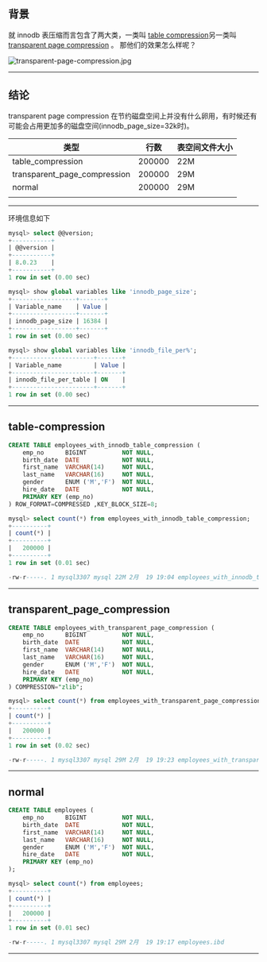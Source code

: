 
## 背景

就 innodb 表压缩而言包含了两大类，一类叫 [table compression](https://dev.mysql.com/doc/refman/8.0/en/innodb-compression-usage.html)另一类叫 [transparent page compression](https://dev.mysql.com/doc/refman/8.0/en/innodb-page-compression.html) 。 那他们的效果怎么样呢？

![transparent-page-compression.jpg](static/2021-01/transparent-page-compression.jpg)

---

## 结论

transparent page compression 在节约磁盘空间上并没有什么卵用，有时候还有可能会占用更加多的磁盘空间(innodb_page_size=32k时)。

|**类型**|**行数**|**表空间文件大小**|
|-------|--------|---------------|
|table_compression            | 200000 | 22M |
|transparent_page_compression | 200000 | 29M |
|normal                       | 200000 | 29M |
| | |

---

环境信息如下

```sql
mysql> select @@version;
+-----------+
| @@version |
+-----------+
| 8.0.23    |
+-----------+
1 row in set (0.00 sec)

mysql> show global variables like 'innodb_page_size';
+------------------+-------+
| Variable_name    | Value |
+------------------+-------+
| innodb_page_size | 16384 |
+------------------+-------+
1 row in set (0.00 sec)

mysql> show global variables like 'innodb_file_per%';
+-----------------------+-------+
| Variable_name         | Value |
+-----------------------+-------+
| innodb_file_per_table | ON    |
+-----------------------+-------+
1 row in set (0.00 sec)
```

---


## table-compression
```sql
CREATE TABLE employees_with_innodb_table_compression (
    emp_no      BIGINT          NOT NULL,
    birth_date  DATE            NOT NULL,
    first_name  VARCHAR(14)     NOT NULL,
    last_name   VARCHAR(16)     NOT NULL,
    gender      ENUM ('M','F')  NOT NULL,
    hire_date   DATE            NOT NULL,
    PRIMARY KEY (emp_no)
) ROW_FORMAT=COMPRESSED ,KEY_BLOCK_SIZE=8;

mysql> select count(*) from employees_with_innodb_table_compression;
+----------+
| count(*) |
+----------+
|   200000 |
+----------+
1 row in set (0.01 sec)

-rw-r-----. 1 mysql3307 mysql 22M 2月  19 19:04 employees_with_innodb_table_compression.ibd

```

---

## transparent_page_compression
```sql
CREATE TABLE employees_with_transparent_page_compression (
    emp_no      BIGINT          NOT NULL,
    birth_date  DATE            NOT NULL,
    first_name  VARCHAR(14)     NOT NULL,
    last_name   VARCHAR(16)     NOT NULL,
    gender      ENUM ('M','F')  NOT NULL,
    hire_date   DATE            NOT NULL,
    PRIMARY KEY (emp_no)
) COMPRESSION="zlib";

mysql> select count(*) from employees_with_transparent_page_compression;
+----------+
| count(*) |
+----------+
|   200000 |
+----------+
1 row in set (0.02 sec)

-rw-r-----. 1 mysql3307 mysql 29M 2月  19 19:23 employees_with_transparent_page_compression.ibd

```
---


## normal
```sql
CREATE TABLE employees (
    emp_no      BIGINT          NOT NULL,
    birth_date  DATE            NOT NULL,
    first_name  VARCHAR(14)     NOT NULL,
    last_name   VARCHAR(16)     NOT NULL,
    gender      ENUM ('M','F')  NOT NULL,
    hire_date   DATE            NOT NULL,
    PRIMARY KEY (emp_no)
);

mysql> select count(*) from employees;
+----------+
| count(*) |
+----------+
|   200000 |
+----------+
1 row in set (0.01 sec)

-rw-r-----. 1 mysql3307 mysql 29M 2月  19 19:17 employees.ibd
```

---